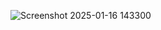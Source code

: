 ![Screenshot 2025-01-16 143300](https://github.com/user-attachments/assets/836155bb-c4d4-4b01-b03f-4a25fe89f9be)
